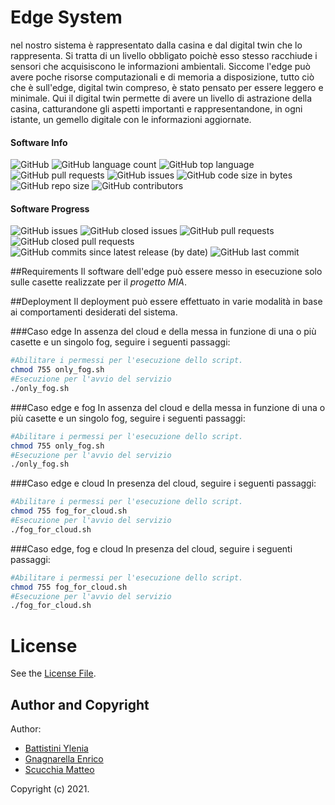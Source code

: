 # Edge System
nel nostro sistema è rappresentato dalla casina e dal digital twin che lo rappresenta. Si tratta  di un livello obbligato poichè esso stesso racchiude i sensori che acquisiscono le informazioni ambientali.
Siccome l'edge può avere poche risorse computazionali e di memoria a disposizione, tutto ciò che è sull'edge, digital twin compreso, è stato pensato per essere leggero e minimale. Qui il digital twin permette di avere un livello di astrazione della casina, catturandone gli aspetti importanti e rappresentandone, in ogni istante, un gemello digitale con le informazioni aggiornate.
#### Software Info

![GitHub](https://img.shields.io/github/license/PC-ProgettoMIA/edge)
![GitHub language count](https://img.shields.io/github/languages/count/PC-ProgettoMIA/edge)
![GitHub top language](https://img.shields.io/github/languages/top/PC-ProgettoMIA/edge)
![GitHub pull requests](https://img.shields.io/github/issues-pr/PC-ProgettoMIA/edge)
![GitHub issues](https://img.shields.io/github/issues/PC-ProgettoMIA/edge)
![GitHub code size in bytes](https://img.shields.io/github/languages/code-size/PC-ProgettoMIA/edge)
![GitHub repo size](https://img.shields.io/github/repo-size/PC-ProgettoMIA/edge)
![GitHub contributors](https://img.shields.io/github/contributors/PC-ProgettoMIA/edge)

#### Software Progress
![GitHub issues](https://img.shields.io/github/issues/PC-ProgettoMIA/edge)
![GitHub closed issues](https://img.shields.io/github/issues-closed/PC-ProgettoMIA/edge)
![GitHub pull requests](https://img.shields.io/github/issues-pr/PC-ProgettoMIA/edge)
![GitHub closed pull requests](https://img.shields.io/github/issues-pr-closed/PC-ProgettoMIA/edge)
![GitHub commits since latest release (by date)](https://img.shields.io/github/commits-since/PC-ProgettoMIA/edge/latest/develop)
![GitHub last commit](https://img.shields.io/github/last-commit/PC-ProgettoMIA/edge/develop)


##Requirements
Il software dell'edge può essere messo in esecuzione solo sulle casette realizzate per il _progetto MIA_.

##Deployment
Il deployment può essere effettuato in varie modalità in base ai comportamenti desiderati del sistema.

###Caso edge 
In assenza del cloud e della messa in funzione di una o più casette e un singolo fog, seguire i seguenti passaggi:
```bash
#Abilitare i permessi per l'esecuzione dello script.
chmod 755 only_fog.sh
#Esecuzione per l'avvio del servizio
./only_fog.sh
```

###Caso edge e fog
In assenza del cloud e della messa in funzione di una o più casette e un singolo fog, seguire i seguenti passaggi:
```bash
#Abilitare i permessi per l'esecuzione dello script.
chmod 755 only_fog.sh
#Esecuzione per l'avvio del servizio
./only_fog.sh
```

###Caso edge e cloud
In presenza del cloud, seguire i seguenti passaggi:
```bash
#Abilitare i permessi per l'esecuzione dello script.
chmod 755 fog_for_cloud.sh
#Esecuzione per l'avvio del servizio
./fog_for_cloud.sh
```

###Caso edge, fog e cloud
In presenza del cloud, seguire i seguenti passaggi:
```bash
#Abilitare i permessi per l'esecuzione dello script.
chmod 755 fog_for_cloud.sh
#Esecuzione per l'avvio del servizio
./fog_for_cloud.sh
```


# License
See the [License File](./LICENSE).

## Author and Copyright
Author:
- [Battistini Ylenia](https://github.com/yleniaBattistini)
- [Gnagnarella Enrico](https://github.com/enrignagna)
- [Scucchia Matteo](https://github.com/scumatteo)

Copyright (c) 2021.
